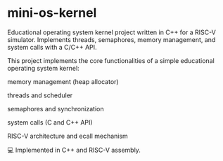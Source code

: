 # mini-os-kernel
Educational operating system kernel project written in C++ for a RISC-V simulator.  Implements threads, semaphores, memory management, and system calls with a C/C++ API.



This project implements the core functionalities of a simple educational operating system kernel:

memory management (heap allocator)

threads and scheduler

semaphores and synchronization

system calls (C and C++ API)

RISC-V architecture and ecall mechanism

💻 Implemented in C++ and RISC-V assembly.
